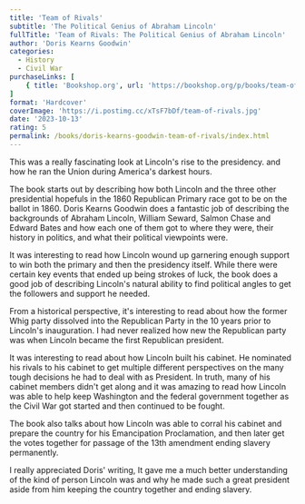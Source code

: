 ```yaml
---
title: 'Team of Rivals'
subtitle: 'The Political Genius of Abraham Lincoln'
fullTitle: 'Team of Rivals: The Political Genius of Abraham Lincoln'
author: 'Doris Kearns Goodwin'
categories:
  - History
  - Civil War
purchaseLinks: [
    { title: 'Bookshop.org', url: 'https://bookshop.org/p/books/team-of-rivals-the-political-genius-of-abraham-lincoln-doris-kearns-goodwin/586230?ean=9780743270755' }
]
format: 'Hardcover'
coverImage: 'https://i.postimg.cc/xTsF7bDf/team-of-rivals.jpg'
date: '2023-10-13'
rating: 5
permalink: /books/doris-kearns-goodwin-team-of-rivals/index.html
---
```

This was a really fascinating look at Lincoln's rise to the presidency. and how he ran the Union during America's darkest hours.

The book starts out by describing how both Lincoln and the three other presidential hopefuls in the 1860 Republican Primary race got to be on the ballot in 1860. Doris Kearns Goodwin does a fantastic job of describing the backgrounds of Abraham Lincoln, William Seward, Salmon Chase and Edward Bates and how each one of them got to where they were, their history in politics, and what their political viewpoints were.

It was interesting to read how Lincoln wound up garnering enough support to win both the primary and then the presidency itself. While there were certain key events that ended up being strokes of luck, the book does a good job of describing Lincoln's natural ability to find political angles to get the followers and support he needed.

From a historical perspective, it's interesting to read about how the former Whig party dissolved into the Republican Party in the 10 years prior to Lincoln's inauguration. I had never realized how new the Republican party was when Lincoln became the first Republican president.

It was interesting to read about how Lincoln built his cabinet. He nominated his rivals to his cabinet to get multiple different perspectives on the many tough decisions he had to deal with as President. In truth, many of his cabinet members didn't get along and it was amazing to read how Lincoln was able to help keep Washington and the federal government together as the Civil War got started and then continued to be fought.

The book also talks about how Lincoln was able to corral his cabinet and prepare the country for his Emancipation Proclamation, and then later get the votes together for passage of the 13th amendment ending slavery permanently.

I really appreciated Doris' writing, It gave me a much better understanding of the kind of person Lincoln was and why he made such a great president aside from him keeping the country together and ending slavery.